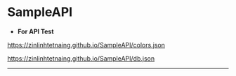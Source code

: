 # SampleAPI

* **For API Test**

https://zinlinhtetnaing.github.io/SampleAPI/colors.json <br>

https://zinlinhtetnaing.github.io/SampleAPI/db.json

<hr>
